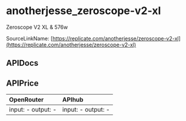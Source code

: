 # anotherjesse_zeroscope-v2-xl

Zeroscope V2 XL & 576w

SourceLinkName: [https://replicate.com/anotherjesse/zeroscope-v2-xl](https://replicate.com/anotherjesse/zeroscope-v2-xl)

## APIDocs



## APIPrice

| OpenRouter | APIhub |
|:---|:---|
| input: - output: - | input: - output: - |
